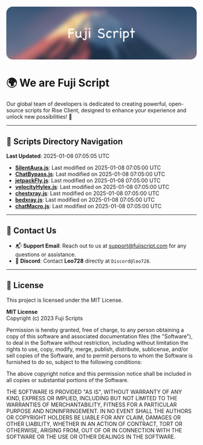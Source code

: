 ![Banner](.github/b.webp)

# 🌍 **We are Fuji Script**

Our global team of developers is dedicated to creating powerful, open-source scripts for Rise Client, designed to enhance your experience and unlock new possibilities! 🌟

---
<!-- SCRIPTS_NAVIGATION_START -->
## 📂 **Scripts Directory Navigation**

**Last Updated**: 2025-01-08 07:05:05 UTC

- **[SilentAura.js](scripts/SilentAura.js)**: Last modified on 2025-01-08 07:05:00 UTC
- **[ChatBypass.js](scripts/ChatBypass.js)**: Last modified on 2025-01-08 07:05:00 UTC
- **[jetpackFly.js](scripts/jetpackFly.js)**: Last modified on 2025-01-08 07:05:00 UTC
- **[velocityHylex.js](scripts/velocityHylex.js)**: Last modified on 2025-01-08 07:05:00 UTC
- **[chestxray.js](scripts/chestxray.js)**: Last modified on 2025-01-08 07:05:00 UTC
- **[bedxray.js](scripts/bedxray.js)**: Last modified on 2025-01-08 07:05:00 UTC
- **[chatMacro.js](scripts/chatMacro.js)**: Last modified on 2025-01-08 07:05:00 UTC

<!-- SCRIPTS_NAVIGATION_END -->

---

## 💬 **Contact Us**  
- 📬 **Support Email**: Reach out to us at [support@fujiscript.com](mailto:support@fujiscript.com) for any questions or assistance.  
- 💬 **Discord**: Contact **Leo728** directly at `Discord@leo728`.

---

## 📜 **License**

This project is licensed under the MIT License.  

**MIT License**  
Copyright (c) 2023 Fuji Scripts  

Permission is hereby granted, free of charge, to any person obtaining a copy of this software and associated documentation files (the "Software"), to deal in the Software without restriction, including without limitation the rights to use, copy, modify, merge, publish, distribute, sublicense, and/or sell copies of the Software, and to permit persons to whom the Software is furnished to do so, subject to the following conditions:  

The above copyright notice and this permission notice shall be included in all copies or substantial portions of the Software.  

THE SOFTWARE IS PROVIDED "AS IS", WITHOUT WARRANTY OF ANY KIND, EXPRESS OR IMPLIED, INCLUDING BUT NOT LIMITED TO THE WARRANTIES OF MERCHANTABILITY, FITNESS FOR A PARTICULAR PURPOSE AND NONINFRINGEMENT. IN NO EVENT SHALL THE AUTHORS OR COPYRIGHT HOLDERS BE LIABLE FOR ANY CLAIM, DAMAGES OR OTHER LIABILITY, WHETHER IN AN ACTION OF CONTRACT, TORT OR OTHERWISE, ARISING FROM, OUT OF OR IN CONNECTION WITH THE SOFTWARE OR THE USE OR OTHER DEALINGS IN THE SOFTWARE.  

